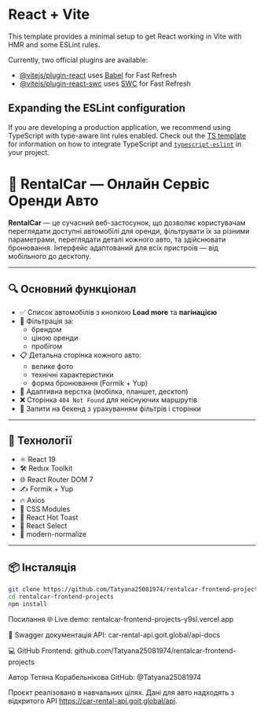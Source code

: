 # React + Vite

This template provides a minimal setup to get React working in Vite with HMR and some ESLint rules.

Currently, two official plugins are available:

- [@vitejs/plugin-react](https://github.com/vitejs/vite-plugin-react/blob/main/packages/plugin-react) uses [Babel](https://babeljs.io/) for Fast Refresh
- [@vitejs/plugin-react-swc](https://github.com/vitejs/vite-plugin-react/blob/main/packages/plugin-react-swc) uses [SWC](https://swc.rs/) for Fast Refresh

## Expanding the ESLint configuration

If you are developing a production application, we recommend using TypeScript with type-aware lint rules enabled. Check out the [TS template](https://github.com/vitejs/vite/tree/main/packages/create-vite/template-react-ts) for information on how to integrate TypeScript and [`typescript-eslint`](https://typescript-eslint.io) in your project.

# 🚗 RentalCar — Онлайн Сервіс Оренди Авто

**RentalCar** — це сучасний веб-застосунок, що дозволяє користувачам переглядати доступні автомобілі для оренди, фільтрувати їх за різними параметрами, переглядати деталі кожного авто, та здійснювати бронювання. Інтерфейс адаптований для всіх пристроїв — від мобільного до десктопу.

---

## 🔍 Основний функціонал

- ✅ Список автомобілів з кнопкою **Load more** та **пагінацією**
- 🔎 Фільтрація за:
  - брендом
  - ціною оренди
  - пробігом
- 📋 Детальна сторінка кожного авто:
  - велике фото
  - технічні характеристики
  - форма бронювання (Formik + Yup)
- 📱 Адаптивна верстка (мобілка, планшет, десктоп)
- ❌ Сторінка `404 Not Found` для неіснуючих маршрутів
- 🔁 Запити на бекенд з урахуванням фільтрів і сторінки

---

## 🔧 Технології

- ⚛️ React 19
- 🛠️ Redux Toolkit
- 🌐 React Router DOM 7
- ✍️ Formik + Yup
- 🔥 Axios
- 🎨 CSS Modules
- 💬 React Hot Toast
- 🎯 React Select
- 🧹 modern-normalize

---

## 📦 Інсталяція

```bash
git clone https://github.com/Tatyana25081974/rentalcar-frontend-projects.git
cd rentalcar-frontend-projects
npm install
```

Посилання
🌐 Live demo: rentalcar-frontend-projects-y9sl.vercel.app

📘 Swagger документація API: car-rental-api.goit.global/api-docs

💻 GitHub Frontend: github.com/Tatyana25081974/rentalcar-frontend-projects

Автор
Тетяна Корабельнікова
GitHub: @Tatyana25081974

Проєкт реалізовано в навчальних цілях. Дані для авто надходять з відкритого API https://car-rental-api.goit.global/api.
